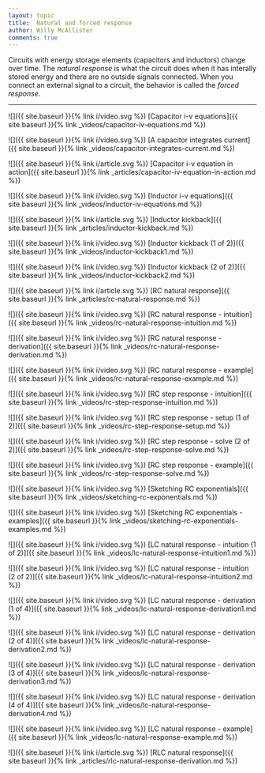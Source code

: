 ```yaml
---
layout: topic
title:  Natural and forced response
author: Willy McAllister
comments: true
---
```


Circuits with energy storage elements (capacitors and inductors) change over time. The *natural response* is what the circuit does when it has interally stored energy and there are no outside signals connected. When you connect an external signal to a circuit, the behavior is called the *forced response*.

----

![]({{ site.baseurl }}{% link i/video.svg %}) [Capacitor i-v equations]({{ site.baseurl }}{% link _videos/capacitor-iv-equations.md %})

![]({{ site.baseurl }}{% link i/video.svg %}) [A capacitor integrates current]({{ site.baseurl }}{% link _videos/capacitor-integrates-current.md %})

![]({{ site.baseurl }}{% link i/article.svg %}) [Capacitor i-v equation in action]({{ site.baseurl }}{% link _articles/capacitor-iv-equation-in-action.md %})

![]({{ site.baseurl }}{% link i/video.svg %}) [Inductor i-v equations]({{ site.baseurl }}{% link _videos/inductor-iv-equations.md %})

![]({{ site.baseurl }}{% link i/article.svg %}) [Inductor kickback]({{ site.baseurl }}{% link _articles/inductor-kickback.md %})

![]({{ site.baseurl }}{% link i/video.svg %}) [Inductor kickback (1 of 2)]({{ site.baseurl }}{% link _videos/inductor-kickback1.md %})

![]({{ site.baseurl }}{% link i/video.svg %}) [Inductor kickback (2 of 2)]({{ site.baseurl }}{% link _videos/inductor-kickback2.md %})

![]({{ site.baseurl }}{% link i/article.svg %}) [RC natural response]({{ site.baseurl }}{% link _articles/rc-natural-response.md %})

![]({{ site.baseurl }}{% link i/video.svg %}) [RC natural response - intuition]({{ site.baseurl }}{% link _videos/rc-natural-response-intuition.md %})

![]({{ site.baseurl }}{% link i/video.svg %}) [RC natural response - derivation]({{ site.baseurl }}{% link _videos/rc-natural-response-derivation.md %})

![]({{ site.baseurl }}{% link i/video.svg %}) [RC natural response - example]({{ site.baseurl }}{% link _videos/rc-natural-response-example.md %})

![]({{ site.baseurl }}{% link i/video.svg %}) [RC step response - intuition]({{ site.baseurl }}{% link _videos/rc-step-response-intuition.md %})

![]({{ site.baseurl }}{% link i/video.svg %}) [RC step response - setup (1 of 2)]({{ site.baseurl }}{% link _videos/rc-step-response-setup.md %})

![]({{ site.baseurl }}{% link i/video.svg %}) [RC step response - solve (2 of 2)]({{ site.baseurl }}{% link _videos/rc-step-response-solve.md %})

![]({{ site.baseurl }}{% link i/video.svg %}) [RC step response - example]({{ site.baseurl }}{% link _videos/rc-step-response-solve.md %})

![]({{ site.baseurl }}{% link i/video.svg %}) [Sketching RC exponentials]({{ site.baseurl }}{% link _videos/sketching-rc-exponentials.md %})

![]({{ site.baseurl }}{% link i/video.svg %}) [Sketching RC exponentials - examples]({{ site.baseurl }}{% link _videos/sketching-rc-exponentials-examples.md %})

![]({{ site.baseurl }}{% link i/video.svg %}) [LC natural response - intuition (1 of 2)]({{ site.baseurl }}{% link _videos/lc-natural-response-intuition1.md %})

![]({{ site.baseurl }}{% link i/video.svg %}) [LC natural response - intuition (2 of 2)]({{ site.baseurl }}{% link _videos/lc-natural-response-intuition2.md %})

![]({{ site.baseurl }}{% link i/video.svg %}) [LC natural response - derivation (1 of 4)]({{ site.baseurl }}{% link _videos/lc-natural-response-derivation1.md %})

![]({{ site.baseurl }}{% link i/video.svg %}) [LC natural response - derivation (2 of 4)]({{ site.baseurl }}{% link _videos/lc-natural-response-derivation2.md %})

![]({{ site.baseurl }}{% link i/video.svg %}) [LC natural response - derivation (3 of 4)]({{ site.baseurl }}{% link _videos/lc-natural-response-derivation3.md %})

![]({{ site.baseurl }}{% link i/video.svg %}) [LC natural response - derivation (4 of 4)]({{ site.baseurl }}{% link _videos/lc-natural-response-derivation4.md %})

![]({{ site.baseurl }}{% link i/video.svg %}) [LC natural response - example]({{ site.baseurl }}{% link _videos/lc-natural-response-example.md %})

![]({{ site.baseurl }}{% link i/article.svg %}) [RLC natural response]({{ site.baseurl }}{% link _articles/rlc-natural-response-derivation.md %})